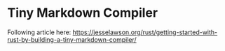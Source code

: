 # Tiny Markdown Compiler
Following article here: https://jesselawson.org/rust/getting-started-with-rust-by-building-a-tiny-markdown-compiler/